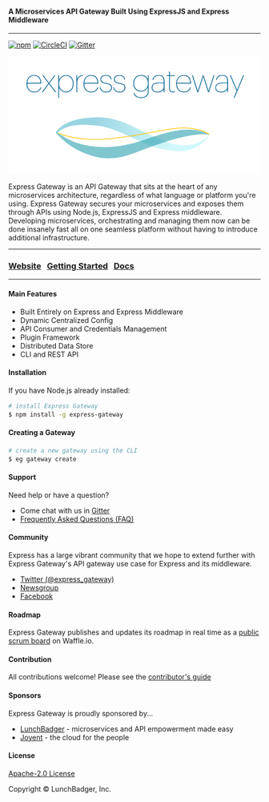 #### A Microservices API Gateway Built Using ExpressJS and Express Middleware
----

[![npm][npm-version-badge]][npm-package-url]
[![CircleCI][circleci-badge]][circleci-master-url]
[![Gitter][gitter-badge]][gitter-room-url]

[![Express-Gateway][eg-wordmark-companion]][eg-website]

Express Gateway is an API Gateway that sits at the heart of any microservices architecture, regardless of what language or platform you're using. Express Gateway secures your microservices and exposes them through APIs using Node.js, ExpressJS and Express middleware. Developing microservices, orchestrating and managing them now can be done insanely fast all on one seamless platform without having to introduce additional infrastructure.

---

### [Website][eg-website] &nbsp; [Getting Started][eg-getting-started] &nbsp; [Docs][eg-docs]

---
#### Main Features
- Built Entirely on Express and Express Middleware
- Dynamic Centralized Config
- API Consumer and Credentials Management
- Plugin Framework
- Distributed Data Store
- CLI and REST API

#### Installation
If you have Node.js already installed:

```bash
# install Express Gateway
$ npm install -g express-gateway
```

#### Creating a Gateway

```bash
# create a new gateway using the CLI
$ eg gateway create
```

#### Support
Need help or have a question?
- Come chat with us in [Gitter][gitter-room-url]
- [Frequently Asked Questions (FAQ)][eg-faq]

#### Community
Express has a large vibrant community that we hope to extend further with Express Gateway's API gateway use case for Express and its middleware.

- [Twitter (@express_gateway)][twitter]
- [Newsgroup][newsgroup]
- [Facebook][facebook]

#### Roadmap
Express Gateway publishes and updates its roadmap in real time as a [public scrum board][eg-roadmap] on Waffle.io.

#### Contribution
All contributions welcome! Please see the [contributor's guide][contributor-guide]

#### Sponsors
Express Gateway is proudly sponsored by...
- [LunchBadger][lb-url] - microservices and API empowerment made easy
- [Joyent][joyent-url] - the cloud for the people

#### License

[Apache-2.0 License][apache-license]

Copyright © LunchBadger, Inc.

[comment]: <> (Links Section)
[npm-version-badge]: https://img.shields.io/npm/v/express-gateway.svg
[npm-package-url]: https://www.npmjs.com/package/express-gateway
[circleci-badge]: https://circleci.com/gh/ExpressGateway/express-gateway/tree/master.svg?style=shield&circle-token=ac6b0e86b46220da43a5ae63a267d12e81ccb2d5
[circleci-master-url]: https://circleci.com/gh/ExpressGateway/express-gateway/tree/master
[gitter-badge]: https://img.shields.io/gitter/room/expressgateway/express-gateway.svg
[gitter-room-url]: https://gitter.im/ExpressGateway/express-gateway
[eg-wordmark-companion]: logo/wordmark-and-companion-graphic/ExpressGateway_Wordmark+Companion.png
[eg-website]: http://www.express-gateway.io
[eg-getting-started]: http://www.express-gateway.io/getting-started
[eg-docs]: http://www.express-gateway.io/docs
[eg-roadmap]: https://waffle.io/ExpressGateway/express-gateway
[eg-faq]: http://www.express-gateway.io/faq
[twitter]: https://twitter.com/express_gateway
[newsgroup]: https://groups.google.com/forum/#!forum/express-gateway
[facebook]: https://www.facebook.com/expressjsgateway
[contributor-guide]: https://github.com/ExpressGateway/express-gateway/blob/master/Contributing.md
[lb-url]: https://www.lunchbadger.com
[joyent-url]: https://www.joyent.com
[apache-license]: https://github.com/expressgateway/express-gateway/blob/master/LICENSE.md  